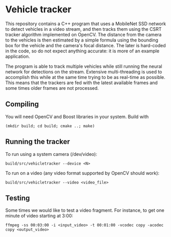 # Vehicle tracker

This repository contains a C++ program that uses a MobileNet SSD network
to detect vehicles in a video stream, and then tracks them using the
CSRT tracker algorithm implemented on OpenCV. The distance from the
camera to the vehicles is then estimated by a simple formula using the
bounding box for the vehicle and the camera's focal distance.  The later
is hard-coded in the code, so do not expect anything accurate: it is
more of an example application.

The program is able to track multiple vehicles while still running the
neural network for detections on the stream. Extensive multi-threading
is used to accomplish this while at the same time trying to be as
real-time as possible. This means that the trackers are fed with the
latest available frames and some times older frames are not processed.

## Compiling

You will need OpenCV and Boost libraries in your system. Build with

    (mkdir build; cd build; cmake ..; make)

## Running the tracker

To run using a system camera (/dev/video<N>):

    build/src/vehicletracker --device <N>

To run on a video (any video format supported by OpenCV should work):

    build/src/vehicletracker --video <video_file> 

## Testing

Some times we would like to test a video fragment. For instance, to get
one minute of video starting at 3:00:

    ffmpeg -ss 00:03:00 -i <input_video> -t 00:01:00 -vcodec copy -acodec copy <output_video>
